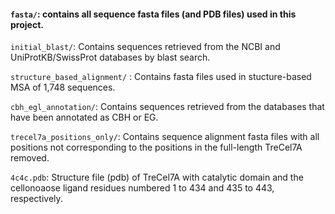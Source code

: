 #### `fasta/`: contains all sequence fasta files (and PDB files) used in this project.

`initial_blast/`: Contains sequences retrieved from the NCBI and UniProtKB/SwissProt databases by blast search.

`structure_based_alignment/` : Contains fasta files used in stucture-based MSA of 1,748 sequences.

`cbh_egl_annotation/`: Contains sequences retrieved from the databases that have been annotated as CBH or EG.

`trecel7a_positions_only/`: Contains sequence alignment fasta files with all positions not corresponding to the positions in the full-length TreCel7A removed.

`4c4c.pdb`: Structure file (pdb) of TreCel7A with catalytic domain and the cellonoaose ligand residues numbered 1 to 434 and 435 to 443, respectively.
